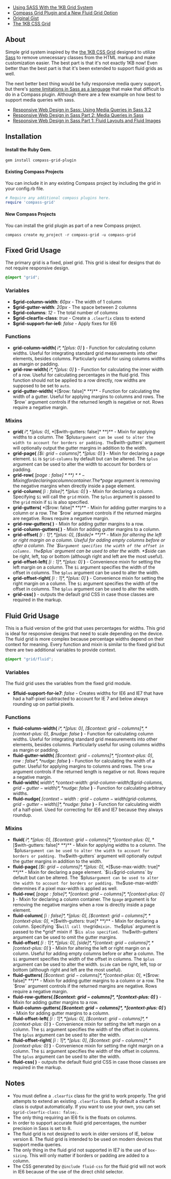 - [Using SASS With the 1KB Grid System](http://heygrady.com/blog/2011/02/17/using-sass-with-the-1kb-grid-system/)
- [Compass Grid Plugin and a New Fluid Grid Option](http://heygrady.com/blog/2012/04/20/compass-grid-gem-and-new-fluid-grid/)
- [Original Gist](https://gist.github.com/702760)
- [The 1KB CSS Grid](http://1kbgrid.com/)

## About
Simple grid system inspired by the [the 1KB CSS Grid](http://1kbgrid.com/) designed to utilize [Sass](http://sass-lang.com/) to remove unnecessary classes from the HTML markup and make customization easier. The best part is that it's not exactly 1KB now! Even better than the best part is that it's been extended to support fluid grids as well.

The next better best thing would be fully responsive media query support, but there's [some limitations in Sass as a language](https://github.com/nex3/sass/issues/116#issuecomment-5166163) that make that difficult to do in a Compass plugin. Although there are a few example on how best to support media queries with sass.

- [Responsive Web Design in Sass: Using Media Queries in Sass 3.2](http://thesassway.com/intermediate/responsive-web-design-in-sass-using-media-queries-in-sass-32)
- [Responsive Web Design in Sass Part 2: Media Queries in Sass](http://thesassway.com/intermediate/responsive-web-design-part-2)
- [Responsive Web Design in Sass Part 1: Fluid Layouts and Fluid Images](http://thesassway.com/intermediate/responsive-web-design-part-1)

## Installation
#### Install the Ruby Gem.
```
gem install compass-grid-plugin
```

#### Existing Compass Projects
You can include it in any existing Compass project by including the grid in your config.rb file.

```ruby
# Require any additional compass plugins here.
require 'compass-grid'
```

#### New Compass Projects
You can install the grid plugin as part of a new Compass project.

```
compass create my_project -r compass-grid -u compass-grid
```

## Fixed Grid Usage
The primary grid is a fixed, pixel grid. This grid is ideal for designs that do not require responsive design.

```scss
@import "grid";
```

### Variables 
- **$grid-column-width**: *60px* - The width of 1 column
- **$grid-gutter-width**: *20px* - The space between 2 columns
- **$grid-columns**: *12* - The total number of columns
- **$grid-clearfix-class**: *true* - Create a `.clearfix` class to extend
- **$grid-support-for-ie6**: *false* - Apply fixes for IE6

### Functions
- **grid-column-width(** *$i*, *[$plus: 0]* **)** - Function for calculating column widths. Useful for integrating standard grid measurements into other elements, besides columns. Particularly useful for using columns widths as margin or padding.
- **grid-row-width(** *$i*, *[$plus: 0]* **)** - Function for calculating the inner width of a row. Useful for calculating percentages in the fluid grid. This function should not be applied to a row directly, row widths are supposed to be set to `auto`.
- **grid-gutter-width(** *[$row: false]* **)** - Function for calculating the width of a gutter. Useful for applying margins to columns and rows. The `$row` argument controls if the returned length is negative or not. Rows require a negative margin.

### Mixins
- **grid(** *$i*, *[$plus: 0]*, *[$with-gutters: false]* **)** - Mixin for applying widths to a column. The `$plus` argument can be used to alter the width to account for borders or padding. The `$with-gutters` argument will optionally output the gutter margins in addition to the width.
- **grid-page(** *[$i: $grid-columns]*, *[$plus: 0]* **)** - Mixin for declaring a page element. `$i` is `$grid-columns` by default but can be altered. The `$plus` argument can be used to alter the width to account for borders or padding.
- **grid-row(** *[$page: false]* **)** - Mixing for declaring a column container. The *$page* argument is removing the negative margins when directly inside a page element.
- **grid-column(** *[$i: false]*, *[$plus: 0]* **)** - Mixin for declaring a column. Specifying `$i` will call the `grid` mixin. The `$plus` argument is passed to the `grid` mixin if `$i` is also specified.
- **grid-gutters(** *[$row: false]* **)** - Mixin for adding gutter margins to a column or a row. The `$row` argument controls if the returned margins are negative. Rows require a negative margin.
- **grid-row-gutters( )** - Mixin for adding gutter margins to a row.
- **grid-column-gutters( )** - Mixin for adding gutter margins to a column.
- **grid-offset(** *[$i: 1]*, *[$plus: 0]*, *[$side]* **)** - Mixin for altering the left or right margin on a column. Useful for adding empty columns before or after a column. The `$i` argument specifies the width of the offset in columns. The `$plus` argument can be used to alter the width. *$side* can be right, left, top or bottom (although right and left are the most useful).
- **grid-offset-left(** *[$i: 1]*, *[$plus: 0]* **)** - Convenience mixin for setting the left margin on a column. The `$i` argument specifies the width of the offset in columns. The `$plus` argument can be used to alter the width.
- **grid-offset-right(** *[$i: 1]*, *[$plus: 0]* **)** - Convenience mixin for setting the right margin on a column. The `$i` argument specifies the width of the offset in columns. The `$plus` argument can be used to alter the width.
- **grid-css( )** - outputs the default grid CSS in case those classes are required in the markup.

## Fluid Grid Usage
This is a fluid version of the grid that uses percentages for widths. This grid is ideal for responsive designs that need to scale depending on the device. The fluid grid is more complex because percentage widths depend on their context for meaning. Every function and mixin is similar to the fixed grid but there are two additional variables to provide context.

```scss
@import "grid/fluid";
```

### Variables
The fluid grid uses the variables from the fixed grid module.

- **$fluid-support-for-ie7**: *false* - Creates widths for IE6 and IE7 that have had a half-pixel subtracted to account for IE 7 and below always rounding up on partial pixels.

### Functions
- **fluid-column-width(** *$i*, *[$plus: 0]*, *[$context: $grid-columns]*, *[$context-plus: 0]*, *$nudge: false* **)** - Function for calculating column widths. Useful for integrating standard grid measurements into other elements, besides columns. Particularly useful for using columns widths as margin or padding.
- **fluid-gutter-width(** *[$context: $grid-columns]*, *[$context-plus: 0]*, *$row: false*, *$nudge: false* **)** - Function for calculating the width of a gutter. Useful for applying margins to columns and rows. The `$row` argument controls if the returned length is negative or not. Rows require a negative margin.
- **fluid-width(** *$width*, *$context-width: grid-column-width($grid-columns, $grid-gutter-width)*, *$nudge: false* **)** - Function for calculating arbitrary widths.
- **fluid-nudge(** *[$context-width: grid-column-width($grid-columns, $grid-gutter-width)]*, *$nudge: false* **)** - Function for calculating width of a half-pixel. Used for correcting for IE6 and IE7 because they always roundup.

### Mixins
- **fluid(** *$i*, *[$plus: 0]*, *[$context: $grid-columns]*, *[$context-plus: 0]*, *[$with-gutters: false]* **)** - Mixin for applying widths to a column. The `$plus` argument can be used to alter the width to account for borders or padding. The `$with-gutters` argument will optionally output the gutter margins in addition to the width.
- **fluid-page(** *[$i: $grid-columns]*, *[$plus: 0]*, *[$use-max-width: true]* **)** - Mixin for declaring a page element. `$i` is `$grid-columns` by default but can be altered. The `$plus` argument can be used to alter the width to account for borders or padding. The `$use-max-width` determines if a pixel max-width is applied as well.
- **fluid-row(** *[$page: false]*, *[$context: $grid-columns]*, *[$context-plus: 0]* **)** - Mixin for declaring a column container. The `$page` argument is for removing the negative margins when a row is directly inside a page element.
- **fluid-column(** *[$i: false]*, *[$plus: 0]*, *[$context: $grid-columns]*, *[$context-plus: 0]*, *[$with-gutters: true]* **)** - Mixin for declaring a column. Specifying `$i` will call the `grid` mixin. The `$plus` argument is passed to the *grid* mixin if `$i` is also specified. The `$with-gutters` argument can be used to omit the gutter margins.
- **fluid-offset(** *[$i: 1]*, *[$plus: 0]*, *[$side]*, *[$context: $grid-columns]*, *[$context-plus: 0]* **)** - Mixin for altering the left or right margin on a column. Useful for adding empty columns before or after a column. The `$i` argument specifies the width of the offset in columns. The `$plus` argument can be used to alter the width. `$side` can be right, left, top or bottom (although right and left are the most useful).
- **fluid-gutters(** *[$context: $grid-columns]*, *[$context-plus: 0]*, *[$row: false]* **)** - Mixin for adding gutter margins to a column or a row. The `$row` argument controls if the returned margins are negative. Rows require a negative margin.
- **fluid-row-gutters( *[$context: $grid-columns]*, *[$context-plus: 0]* )** - Mixin for adding gutter margins to a row.
- **fluid-column-gutters( *[$context: $grid-columns]*, *[$context-plus: 0]* )** - Mixin for adding gutter margins to a column.
- **fluid-offset-left(** *[$i: 1]*, *[$plus: 0]*, *[$context: $grid-columns]*, *[$context-plus: 0]* **)** - Convenience mixin for setting the left margin on a column. The `$i` argument specifies the width of the offset in columns. The `$plus` argument can be used to alter the width.
- **fluid-offset-right(** *[$i: 1]*, *[$plus: 0]*, *[$context: $grid-columns]*, *[$context-plus: 0]* **)** - Convenience mixin for setting the right margin on a column. The `$i` argument specifies the width of the offset in columns. The `$plus` argument can be used to alter the width.
- **fluid-css( )** - outputs the default fluid grid CSS in case those classes are required in the markup.

## Notes
- You must define a `.clearfix` class for the grid to work properly. The grid attempts to extend an existing `.clearfix` class. By default a clearfix class is output automatically. If you want to use your own, you can set `$grid-clearfix-class: false;`.
- The only thing requiring an IE6 fix is the floats on columns.
- In order to support accurate fluid grid percentages, the number precision in Sass is set to 8.
- The fluid grid is not designed to work in older versions of IE, below version 8. The fluid grid is intended to be used on modern devices that support media queries.
- The only thing in the fluid grid not supported in IE7 is the use of `box-sizing`. This will only matter if borders or padding are added to a column.
- The CSS generated by `@include fluid-css` for the fluid grid will not work in IE6 because of the use of the direct child selector.